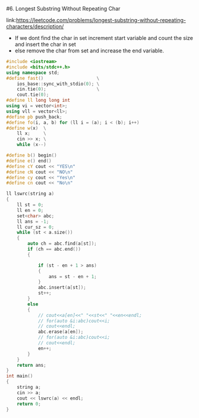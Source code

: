 #6. Longest Substring Without Repeating Char

link:https://leetcode.com/problems/longest-substring-without-repeating-characters/description/

- If we dont find the char in set increment start variable
and count the size and insert the char in set
- else remove the char from set and increase the end variable.


```C++
#include <iostream>
#include <bits/stdc++.h>
using namespace std;
#define fast()                    \
    ios_base::sync_with_stdio(0); \
    cin.tie(0);                   \
    cout.tie(0);
#define ll long long int
using vi = vector<int>;
using vll = vector<ll>;
#define pb push_back;
#define fo(i, a, b) for (ll i = (a); i < (b); i++)
#define w(x)  \
    ll x;     \
    cin >> x; \
    while (x--)

#define b() begin()
#define e() end()
#define cY cout << "YES\n"
#define cN cout << "NO\n"
#define cy cout << "Yes\n"
#define cn cout << "No\n"

ll lswrc(string a)
{
    ll st = 0;
    ll en = 0;
    set<char> abc;
    ll ans = -1;
    ll cur_sz = 0;
    while (st < a.size())
    {
        auto ch = abc.find(a[st]);
        if (ch == abc.end())
        {

            if (st - en + 1 > ans)
            {
                ans = st - en + 1;
            }
            abc.insert(a[st]);
            st++;
        }
        else
        {
            // cout<<a[en]<<" "<<st<<" "<<en<<endl;
            // for(auto &i:abc)cout<<i;
            // cout<<endl;
            abc.erase(a[en]);
            // for(auto &i:abc)cout<<i;
            // cout<<endl;
            en++;
        }
    }
    return ans;
}
int main()
{
    string a;
    cin >> a;
    cout << lswrc(a) << endl;
    return 0;
}
```